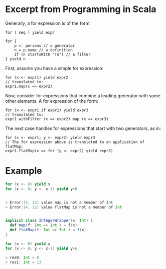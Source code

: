 
# Excerpt from Programming in Scala

Generally, a for expression is of the form:
```
for ( seq ) yield expr

for {
    p <- persons // a generator
    n = p.name // a definition
    if (n startsWith "To") // a filter
} yield n
```


First, assume you have a simple for expression:
```
for (x <- expr1) yield expr2
// translated to:
expr1.map(x => expr2)
```

Now, consider for expressions that combine a leading generator with some other elements. A for expression of the form:
```
for (x <- expr1 if expr2) yield expr3
// translated to:
expr1 withFilter (x => expr2) map (x => expr3)
```

The next case handles for expressions that start with two generators, as in:
```
for (x <- expr1; y <- expr2) yield expr3
// The for expression above is translated to an application of flatMap:
expr1.flatMap(x => for (y <- expr2) yield expr3)
```


# Example
```scala
for (x <- 8) yield x
for (x <- 8; y <- x-1) yield y+6


> Error:(3, 12) value map is not a member of Int
> Error:(4, 12) value flatMap is not a member of Int


implicit class IntegerWrapper(x: Int) {
  def map(f: Int => Int ) = f(x)
  def flatMap(f: Int => Int ) = f(x)
}

for (x <- 8) yield x
for (x <- 8; y <- x-1) yield y+6

> res0: Int = 8
> res1: Int = 13
```
